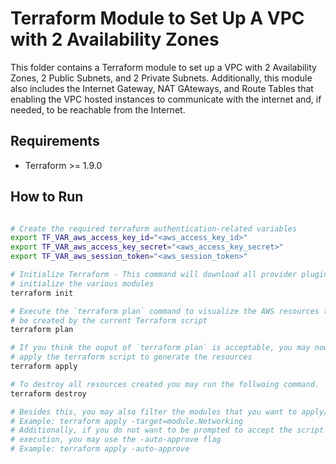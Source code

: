 # Terraform Module to Set Up A VPC with 2 Availability Zones

This folder contains a Terraform module to set up a VPC with 2 Availability Zones, 2 Public Subnets, and 2 Private Subnets. Additionally, this module also includes the Internet Gateway, NAT GAteways, and Route Tables that enabling the VPC hosted instances to communicate with the internet and, if needed, to be reachable from the Internet.


## Requirements
* Terraform >= 1.9.0

## How to Run

``` bash

# Create the required terraform authentication-related variables
export TF_VAR_aws_access_key_id="<aws_access_key_id>"
export TF_VAR_aws_access_key_secret="<aws_access_key_secret>"
export TF_VAR_aws_session_token="<aws_session_token>"

# Initialize Terraform - This command will download all provider plugins and 
# initialize the various modules
terraform init

# Execute the `terraform plan` command to visualize the AWS resources that will 
# be created by the current Terraform script
terraform plan

# If you think the ouput of `terraform plan` is acceptable, you may now
# apply the terraform script to generate the resources
terraform apply

# To destroy all resources created you may run the follwoing command.
terraform destroy

# Besides this, you may also filter the modules that you want to apply/destroy.
# Example: terraform apply -target=module.Networking
# Additionally, if you do not want to be prompted to accept the script's 
# execution, you may use the -auto-approve flag
# Example: terraform apply -auto-approve
```